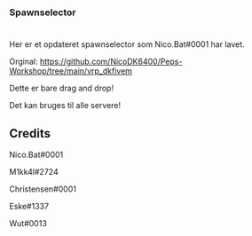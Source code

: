 ### Spawnselector
#
Her er et opdateret spawnselector som Nico.Bat#0001 har lavet. 

Orginal: https://github.com/NicoDK6400/Peps-Workshop/tree/main/vrp_dkfivem

Dette er bare drag and drop!

Det kan bruges til alle servere!

## Credits
Nico.Bat#0001

M1kk4l#2724

Christensen#0001

Eske#1337

Wut#0013 
